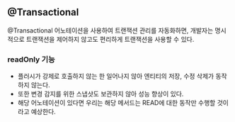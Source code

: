 ## @Transactional
@Transactional 어노테이션을 사용하여 트랜잭션 관리를 자동화하면, 개발자는 명시적으로 트랜잭션을 제어하지 않고도 편리하게 트랜잭션을 사용할 수 있다.

### readOnly 기능
- 플러시가 강제로 호출하지 않는 한 일어나지 않아 엔티티의 저장, 수정 삭제가 동작하지 않는다.
- 또한 변경 감지를 위한 스냅샷도 보관하지 않아 성능 향상이 있다.
- 해당 어노테이션이 있다면 우리는 해당 메서드는 READ에 대한 동작만 수행할 것이라고 예상한다.
